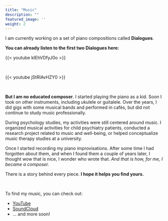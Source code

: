 ```yaml
---
title: "Music"
description: ""
featured_image: ''
weight: 2
---
```


I am currently working on a set of piano compositions called **Dialogues**. 

**You can already listen to the first two Dialogues here:**

{{< youtube kIEhVDfyJ0o >}} 

&nbsp;

{{< youtube jStRIAvHZY0 >}} 

&nbsp;

**But I am no educated composer**. I started playing the piano as a kid. Soon I took on other instruments, including ukulele or guitalele. Over the years, I did gigs with some musical bands and performed in cafés, but did not continue to study music professionally. 

During psychology studies, my activities were still centered around music. I organized musical activities for child psychiatry patients, conducted a research project related to music and well-being, or helped conceptualize music therapy studies at a university.

Once I started recording my piano improvisations. After some time I had forgotten about them, and when I found them a couple of years later, I thought wow that is nice, I wonder who wrote that. *And that is how, for me, I became a composer.* 

There is a story behind every piece. **I hope it helps you find yours.**

&nbsp;

To find my music, you can check out:
- [YouTube](https://www.youtube.com/channel/UCAx1hJgAGTsfEiK1v818p7A)
- [SoundCloud](https://soundcloud.com/renehlavova)
- ... and more soon!